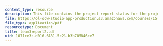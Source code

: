 ```yaml
---
content_type: resource
description: This file contains the project report status for the project 'MIT Portal'.
file: https://ol-ocw-studio-app-production.s3.amazonaws.com/courses/15-568a-practical-information-technology-management-spring-2005/1071ce3cd01667815c23b3b705846ce7_team3report2.pdf
file_type: application/pdf
resourcetype: Document
title: team3report2.pdf
uid: 1071ce3c-d016-6781-5c23-b3b705846ce7
---
```

